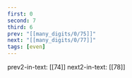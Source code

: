 ```yaml
---
first: 0
second: 7
third: 6
prev: "[[many_digits/0/75]]"
next: "[[many_digits/0/77]]"
tags: [even]
---
```

prev2-in-text: [[74]]
next2-in-text: [[78]]
